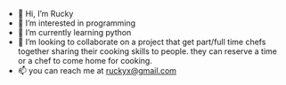 - 👋 Hi, I’m Rucky
- 👀 I’m interested in programming
- 🌱 I’m currently learning python
- 💞️ I’m looking to collaborate on a project that get part/full time chefs together sharing their cooking skills to people. they can reserve a time or a chef to come home for cooking.
- 📫 you can reach me at ruckyx@gmail.com

<!---
Ruckyx/Ruckyx is a ✨ special ✨ repository because its `README.md` (this file) appears on your GitHub profile.
You can click the Preview link to take a look at your changes.
--->

